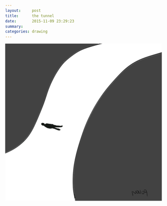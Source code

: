```yaml
---
layout:     post
title:      the tunnel
date:       2015-11-09 23:29:23
summary:    
categories: drawing
---
```

![the tunnel](/images/blog/the-tunnel.png "")
